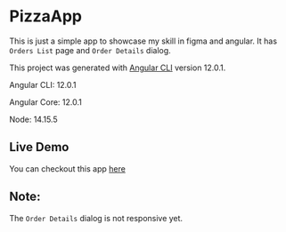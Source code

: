 # PizzaApp

This is just a simple app to showcase my skill in figma and angular. It has `Orders List` page and `Order Details` dialog.

This project was generated with [Angular CLI](https://github.com/angular/angular-cli) version 12.0.1.

Angular CLI: 12.0.1

Angular Core: 12.0.1

Node: 14.15.5


## Live Demo

You can checkout this app [here](https://iamfirdous.github.io/pizza-app/)


## Note:

The `Order Details` dialog is not responsive yet.
